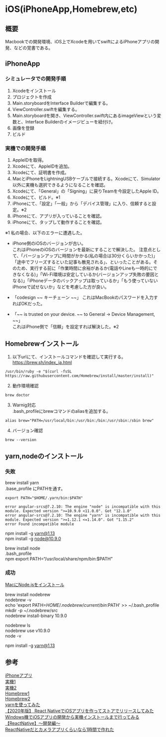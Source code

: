 # iOS(iPhoneApp,Homebrew,etc)

## 概要
Macbookでの開発環境、iOS上でXcodeを用いてswiftによるiPhoneアプリの開発、などの覚書である。   

## iPhoneApp

### シミュレータでの開発手順
1. Xcodeをインストール  
1. プロジェクトを作成  
1. Main.storyboardをInterface Builderで編集する。  
1. ViewController.swiftを編集する。  
1. Main.storyboardを開き、ViewController.swift内にあるimageViewという変数と、Interface Builderのイメージビューを紐付け。  
1. 画像を登録  
1. ビルド    

### 実機での開発手順
1. AppleIDを取得。
1. Xcodeにて、AppleIDを追加。
1. Xcodeにて、証明書を作成。
1. MacとiPhoneをLightningUSBケーブルで接続する。Xcodeにて、Simulator以外に実機も選択できるようになることを確認。
1. Xcodeにて、「General」の「Signing」に戻りTeamを今設定したApple ID。
1. Xcodeにて、ビルド。※1
1. iPhoneにて、「設定」「一般」から「デバイス管理」に入り、信頼すると設定。※2
1. iPhoneにて、アプリが入っていることを確認。
1. iPhoneにて、タップして動作することを確認。  

※1 私の場合、以下のエラーに遭遇した。   
- iPhone側のiOSのバージョンが古い。  
これはiPhoneのiOSのバージョンを最新にすることで解決した。
注意点として、「バージョンアップに時間がかかる(私の場合は30分くらいかかった)」「途中でフリーズするといた記事も散見される」、といったことがある。そのため、実行する前に「作業時間に余裕があるか(電話やLineも一時的にできなくなる)」「Wi-Fi環境は安定しているか(バージョンアップ失敗の要因となる)」「iPhoneデータのバックアップは取っているか」「もう使っていないiPhoneで試せないか」などを考慮した方が良い。

- 「codesign ~~ キーチェーン ~~」 
これはMacBookのパスワードを入力すればOKだった。

- 「~~ is trusted on your device. ~~ to General -> Device Management, ~~」  
これはiPhone側で「信頼」を設定すれば解決した。※2  


## Homebrewインストール

1. 以下urlにて、インストールコマンドを確認して実行する。   
https://brew.sh/index_ja.html  
```
/usr/bin/ruby -e "$(curl -fsSL https://raw.githubusercontent.com/Homebrew/install/master/install)"
```

2. 動作環境確認
```
brew doctor
```

3. Warnig対応  
.bash_profileにbrewコマンドのaliasを追加する。
```
alias brew="PATH=/usr/local/bin:/usr/bin:/bin:/usr/sbin:/sbin brew"
```

4. バージョン確認
```
brew --version
```  

## yarn,nodeのインストール

### 失敗
brew install yarn  
.base_profile にPATHを通す。
```  
export PATH="$HOME/.yarn/bin:$PATH"
```  
```  
error angular-srcs@7.2.10: The engine "node" is incompatible with this module. Expected version ">=10.9.0 <11.0.0". Got "12.1.0"
error angular-srcs@7.2.10: The engine "yarn" is incompatible with this module. Expected version ">=1.12.1 <=1.14.0". Got "1.15.2"
error Found incompatible module
```  

npm install -g yarn@1.13  
npm install -g node@10.9.0

brew install node  
.bash_profile  
npm export PATH=“/usr/local/share/npm/bin:$PATH”


### 成功
[MacにNode.jsをインストール](https://qiita.com/kyosuke5_20/items/c5f68fc9d89b84c0df09)


brew install nodebrew  
nodebrew -v  
echo 'export PATH=$HOME/.nodebrew/current/bin:$PATH' >> ~/.bash_profile  
mkdir -p ~/.nodebrew/src  
nodebrew install-binary 10.9.0  

nodebrew ls  
nodebrew use v10.9.0  
node -v  

npm install -g yarn@1.13  




## 参考
[iPhoneアプリ](https://udemy.benesse.co.jp/development/ios/how-to-use-xcode.html)  
[実機1](https://i-app-tec.com/ios/device-test.html)  
[実機2](https://qiita.com/segur/items/bef54efa7764885173bb)  
[Homebrew1](https://qiita.com/krtsatoqiita/items/ba567acacb93a7a02dd9)  
[Homebrew2](https://qiita.com/takuya0301/items/695f42f6904e979f0152)  
[yarnを使ってみた](https://qiita.com/masterkey1009/items/50f95b1187646a7db385)  
[【2020年版】 React NativeでiOSアプリを作ってストアでリリースしてみた](https://qiita.com/ariiyu/items/93a2d829df684c02ea5d)  
[Windows機でiOSアプリの開発から実機インストールまで行ってみる【ReactNative】～開発編～](https://qiita.com/BanaoLihua/items/ef37009849917e3e56ff)  
[ReactNativeだとカメラアプリくらいなら1時間で作れた](https://qiita.com/yotsak/items/687c79b2108b1435a2bc)  
